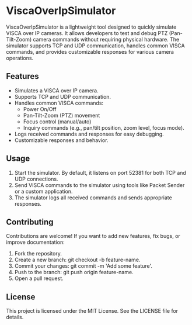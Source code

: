# ViscaOverIpSimulator

ViscaOverIpSimulator is a lightweight tool designed to quickly simulate VISCA over IP cameras. It allows developers to test and debug PTZ (Pan-Tilt-Zoom) camera commands without requiring physical hardware. The simulator supports TCP and UDP communication, handles common VISCA commands, and provides customizable responses for various camera operations.

## Features

- Simulates a VISCA over IP camera.
- Supports TCP and UDP communication.
- Handles common VISCA commands:
  - Power On/Off
  - Pan-Tilt-Zoom (PTZ) movement
  - Focus control (manual/auto)
  - Inquiry commands (e.g., pan/tilt position, zoom level, focus mode).
- Logs received commands and responses for easy debugging.
- Customizable responses and behavior.

## Usage

1. Start the simulator. By default, it listens on port 52381 for both TCP and UDP connections.
2. Send VISCA commands to the simulator using tools like Packet Sender or a custom application.
3. The simulator logs all received commands and sends appropriate responses.

## Contributing

Contributions are welcome! If you want to add new features, fix bugs, or improve documentation:
1. Fork the repository.
2. Create a new branch: git checkout -b feature-name.
3. Commit your changes: git commit -m 'Add some feature'.
4. Push to the branch: git push origin feature-name.
5. Open a pull request.

## License

This project is licensed under the MIT License. See the LICENSE file for details.